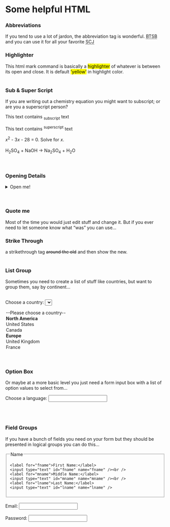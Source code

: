 
# Some helpful HTML



### Abbreviations
If you tend to use a lot of jardon, the abbreviation tag is wonderful.
<abbr title="Better than sliced bread">BTSB</abbr>
and you can use it for all your favorite
<abbr title="Secret Code Jargon">SCJ</abbr>

### Highlighter
This html mark command is basically a <mark>highlighter</mark> of whatever is between its open and close.  It is default <mark>'yellow'</mark> in highlight color.
<br>
<br>

### Sub & Super Script
If you are writing out a chemistry equation you might want to subscript; or are you a superscript person?
<p>This text contains <sub>subscript</sub> text</p>
<p>This text contains <sup>superscript</sup> text</p>
&#x1D465;<sup>2</sup> - 3&#x1D465; - 28 = 0. Solve for &#x1D465;. <br />
<br />
H<sub>2</sub>SO<sub>4</sub> + NaOH &#8594; Na<sub>2</sub>SO<sub>4</sub> +
H<sub>2</sub>O
<br>
<br>
<br>

### Opening Details
<details>
  <summary>Open me!</summary>
  This is a demonstration of a disclosure widget.  You put in whatever narrative here and
  then when people click the summary triangle, this thing opens up to show the details.
</details>

<br>
<br>

### Quote me
Most of the time you would just edit stuff and change it.  But if you ever need to let someone know what <q>was</q> you can use...

### Strike Through
a strikethrough tag <s>around the old</s> and then show the new.
<br>
<br>

### List Group
Sometimes you need to create a list of stuff like countries, but want to group them, say by continent...<br>
<br>

<label for="countries">Choose a country:</label>
<select name="country" id="countries">
  <option value="">--Please choose a country--
  </option>
  <optgroup label="North America">
    <option value="us">United States</option>
    <option value="ca">Canada</option>
  </optgroup>
  <optgroup label="Europe">
    <option value="uk">United Kingdom</option>
    <option value="fr">France</option>
  </optgroup>
</select>

<br>
<br>


### Option Box
Or maybe at a more basic level you just need a form input box with a list of option values to select from...
<form>
  <label for="lang">Choose a language:</label>
  <input list="langs" name="lang" id="lang" />

  <datalist id="langs">
    <option value="English" />
    <option value="French" />
    <option value="Spanish" />
    <option value="Chinese" />
    <option value="German" />
  </datalist>
</form>

<br>
<br>


### Field Groups
If you have a bunch of fields you need on your form but they should be presented in logical groups you can do this...
<form>
  <fieldset>
    <legend>Name</legend>

    <label for="fname">First Name:</label>
    <input type="text" id="fname" name="fname" /><br />
    <label for="mname">Middle Name:</label>
    <input type="text" id="mname" name="mname" /><br />
    <label for="lname">Last Name:</label>
    <input type="text" id="lname" name="lname" />
  </fieldset>
  <br />
  <label for="email">Email:</label>
  <input type="email" id="email" name="email" />
  <br /><br />
  <label for="password">Password:</label>
  <input type="password" id="password" name="password" />
</form>






